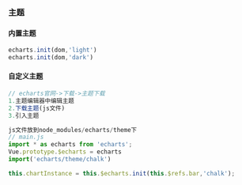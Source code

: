 ### 主题

#### 内置主题

```js
echarts.init(dom,'light')
echarts.init(dom,'dark')
```

#### 自定义主题

```js
// echarts官网->下载->主题下载
1.主题编辑器中编辑主题
2.下载主题(js文件)
3.引入主题
```

```js
js文件放到node_modules/echarts/theme下
// main.js
import * as echarts from 'echarts';
Vue.prototype.$echarts = echarts
import('echarts/theme/chalk')
```

```js
this.chartInstance = this.$echarts.init(this.$refs.bar,'chalk');
```

